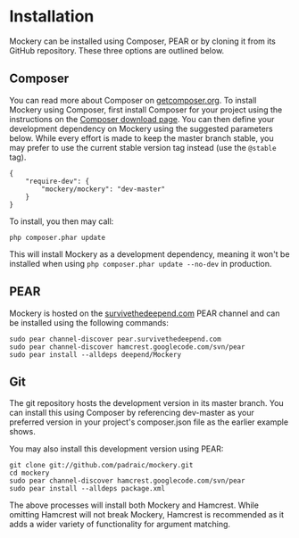 # Installation

Mockery can be installed using Composer, PEAR or by cloning it from its GitHub repository.
These three options are outlined below.


## Composer

You can read more about Composer on [getcomposer.org](https://getcomposer.org). To install Mockery
using Composer, first install Composer for your project using the instructions on the
[Composer download page](https://getcomposer.org/download/). You can then define your development
dependency on Mockery using the suggested parameters below. While every effort is made to keep the
master branch stable, you may prefer to use the current stable version tag instead (use the
`@stable` tag).

    {
        "require-dev": {
            "mockery/mockery": "dev-master"
        }
    }

To install, you then may call:

    php composer.phar update

This will install Mockery as a development dependency, meaning it won't be installed when using
`php composer.phar update --no-dev` in production.


## PEAR

Mockery is hosted on the [survivethedeepend.com](http://pear.survivethedeepend.com) PEAR channel and
can be installed using the following commands:

    sudo pear channel-discover pear.survivethedeepend.com
    sudo pear channel-discover hamcrest.googlecode.com/svn/pear
    sudo pear install --alldeps deepend/Mockery


## Git

The git repository hosts the development version in its master branch. You can
install this using Composer by referencing dev-master as your preferred version
in your project's composer.json file as the earlier example shows.

You may also install this development version using PEAR:

    git clone git://github.com/padraic/mockery.git
    cd mockery
    sudo pear channel-discover hamcrest.googlecode.com/svn/pear
    sudo pear install --alldeps package.xml

The above processes will install both Mockery and Hamcrest.
While omitting Hamcrest will not break Mockery, Hamcrest is recommended
as it adds a wider variety of functionality for argument matching.
